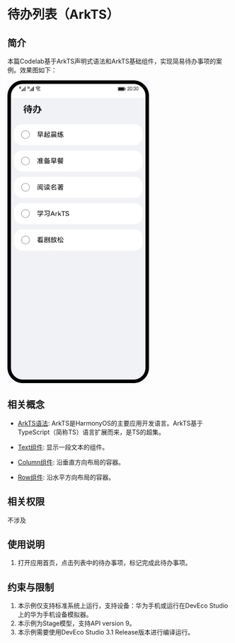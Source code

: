 # 待办列表（ArkTS）

## 简介
本篇Codelab基于ArkTS声明式语法和ArkTS基础组件，实现简易待办事项的案例。效果图如下：

![](../ToDoList/screenshots/device/ToDoList.gif)

## 相关概念

- [ArkTS语法](https://developer.harmonyos.com/cn/docs/documentation/doc-guides-V3/arkts-get-started-0000001504769321-V3?catalogVersion=V3): ArkTS是HarmonyOS的主要应用开发语言。ArkTS基于TypeScript（简称TS）语言扩展而来，是TS的超集。

- [Text组件](https://developer.harmonyos.com/cn/docs/documentation/doc-references-V3/ts-basic-components-text-0000001477981201-V3?catalogVersion=V3): 显示一段文本的组件。

- [Column组件](https://developer.harmonyos.com/cn/docs/documentation/doc-references-V3/ts-container-column-0000001478341157-V3?catalogVersion=V3): 沿垂直方向布局的容器。

- [Row组件](https://developer.harmonyos.com/cn/docs/documentation/doc-references-V3/ts-container-row-0000001478061717-V3?catalogVersion=V3): 沿水平方向布局的容器。

## 相关权限

不涉及

## 使用说明

1. 打开应用首页，点击列表中的待办事项，标记完成此待办事项。

## 约束与限制

1. 本示例仅支持标准系统上运行，支持设备：华为手机或运行在DevEco Studio上的华为手机设备模拟器。
2. 本示例为Stage模型，支持API version 9。
3. 本示例需要使用DevEco Studio 3.1 Release版本进行编译运行。